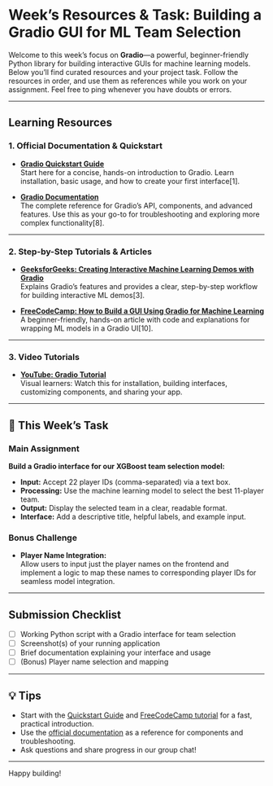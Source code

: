 # Week’s Resources & Task: Building a Gradio GUI for ML Team Selection

Welcome to this week’s focus on **Gradio**—a powerful, beginner-friendly Python library for building interactive GUIs for machine learning models. Below you’ll find curated resources and your project task. Follow the resources in order, and use them as references while you work on your assignment. Feel free to ping whenever you have doubts or errors. 

---

## Learning Resources

### 1. Official Documentation & Quickstart

- **[Gradio Quickstart Guide](https://www.gradio.app/guides/quickstart)**  
  Start here for a concise, hands-on introduction to Gradio. Learn installation, basic usage, and how to create your first interface[1].
  
- **[Gradio Documentation](https://www.gradio.app/docs)**  
  The complete reference for Gradio’s API, components, and advanced features. Use this as your go-to for troubleshooting and exploring more complex functionality[8].

---

### 2. Step-by-Step Tutorials & Articles

- **[GeeksforGeeks: Creating Interactive Machine Learning Demos with Gradio](https://www.geeksforgeeks.org/artificial-intelligence/creating-interactive-machine-learning-demos-with-gradio/)**  
  Explains Gradio’s features and provides a clear, step-by-step workflow for building interactive ML demos[3].


- **[FreeCodeCamp: How to Build a GUI Using Gradio for Machine Learning](https://www.freecodecamp.org/news/build-gui-using-gradio-for-machine-learning-models/)**  
  A beginner-friendly, hands-on article with code and explanations for wrapping ML models in a Gradio UI[10].

---

### 3. Video Tutorials

- **[YouTube: Gradio Tutorial ](https://www.youtube.com/watch?v=RiCQzBluTxU)**  
  Visual learners: Watch this for installation, building interfaces, customizing components, and sharing your app.
---

## 📝 This Week’s Task

### Main Assignment

**Build a Gradio interface for our XGBoost team selection model:**

- **Input:** Accept 22 player IDs (comma-separated) via a text box.
- **Processing:** Use the machine learning model to select the best 11-player team.
- **Output:** Display the selected team in a clear, readable format.
- **Interface:** Add a descriptive title, helpful labels, and example input.

### Bonus Challenge

- **Player Name Integration:**  
 Allow users to input just the player names on the frontend and implement a logic to map these names to corresponding player IDs for seamless model integration.
---

## Submission Checklist

- [ ] Working Python script with a Gradio interface for team selection
- [ ] Screenshot(s) of your running application
- [ ] Brief documentation explaining your interface and usage
- [ ] (Bonus) Player name selection and mapping
---

## 💡 Tips

- Start with the [Quickstart Guide](https://www.gradio.app/guides/quickstart) and [FreeCodeCamp tutorial](https://www.freecodecamp.org/news/build-gui-using-gradio-for-machine-learning-models/) for a fast, practical introduction.
- Use the [official documentation](https://www.gradio.app/docs) as a reference for components and troubleshooting.
- Ask questions and share progress in our group chat!

---

Happy building!
